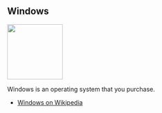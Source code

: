 ## Windows
<img src="https://raw.githubusercontent.com/wiki/OpenUserJS/OpenUserJS.org/images/windows_icon.png" width="128" height="128">

Windows is an operating system that you purchase.

* [Windows on Wikipedia][wikipediaWindowsOS]

[githubFavicon]: https://assets-cdn.github.com/favicon.ico
[oujsFavicon]: https://raw.githubusercontent.com/OpenUserJs/OpenUserJS.org/master/public/images/favicon16.png
[wikipediaWindowsOS]: https://www.wikipedia.org/wiki/Microsoft_Windows
